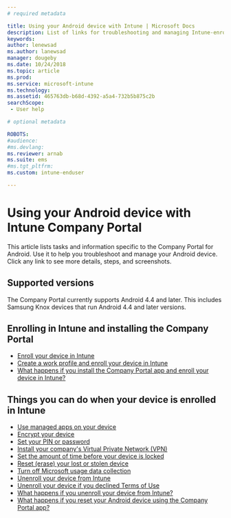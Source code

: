```yaml
---
# required metadata

title: Using your Android device with Intune | Microsoft Docs
description: List of links for troubleshooting and managing Intune-enrolled Android devices
keywords:
author: lenewsad
ms.author: lanewsad
manager: dougeby
ms.date: 10/24/2018
ms.topic: article
ms.prod:
ms.service: microsoft-intune
ms.technology:
ms.assetid: 465763db-b68d-4392-a5a4-732b5b875c2b
searchScope:
 - User help

# optional metadata

ROBOTS:  
#audience:
#ms.devlang:
ms.reviewer: arnab
ms.suite: ems
#ms.tgt_pltfrm:
ms.custom: intune-enduser

---
```



# Using your Android device with Intune Company Portal

This article lists tasks and information specific to the Company Portal for Android. Use it to help you troubleshoot and manage your Android device. Click any link to see more details, steps, and screenshots. 

## Supported versions

The Company Portal currently supports Android 4.4 and later. This includes Samsung Knox devices that run Android 4.4 and later versions.

## Enrolling in Intune and installing the Company Portal

- [Enroll your device in Intune](enroll-your-device-in-Intune-android.md)
- [Create a work profile and enroll your device in Intune](create-a-work-profile-and-enroll-your-device-in-intune-android.md)
- [What happens if you install the Company Portal app and enroll your device in Intune?](what-happens-if-you-install-the-company-portal-app-and-enroll-your-device-in-intune-android.md)

## Things you can do when your device is enrolled in Intune

- [Use managed apps on your device](use-managed-apps-on-your-device-android.md)
- [Encrypt your device](encrypt-your-device-android.md)
- [Set your PIN or password](set-your-pin-or-password-android.md)
- [Install your company's Virtual Private Network (VPN)](install-your-companys-virtual-private-network-VPN-android.md)
- [Set the amount of time before your device is locked](set-the-amount-of-time-before-your-device-is-locked-android.md)
  <!--- [Reset (erase) your lost or stolen device](reset-erase-your-lost-or-stolen-device-android.md)-->
- [Reset (erase) your lost or stolen device](reset-erase-your-device-cpwebsite.md)
- [Turn off Microsoft usage data collection](turn-off-microsoft-usage-data-collection-android.md)
- [Unenroll your device from Intune](unenroll-your-device-from-intune-android.md)
- [Unenroll your device if you declined Terms of Use](unenroll-your-device-from-intune-if-you-declined-terms-of-use-android.md)
- [What happens if you unenroll your device from Intune?](what-happens-if-you-unenroll-your-device-from-intune-android.md)
- [What happens if you reset your Android device using the Company Portal app?](what-happens-if-you-reset-your-device-using-the-company-portal-android.md)
  <!--- - [What is the Rights Management sharing app?](what-is-the-rms-sharing-app-android.md) --->
